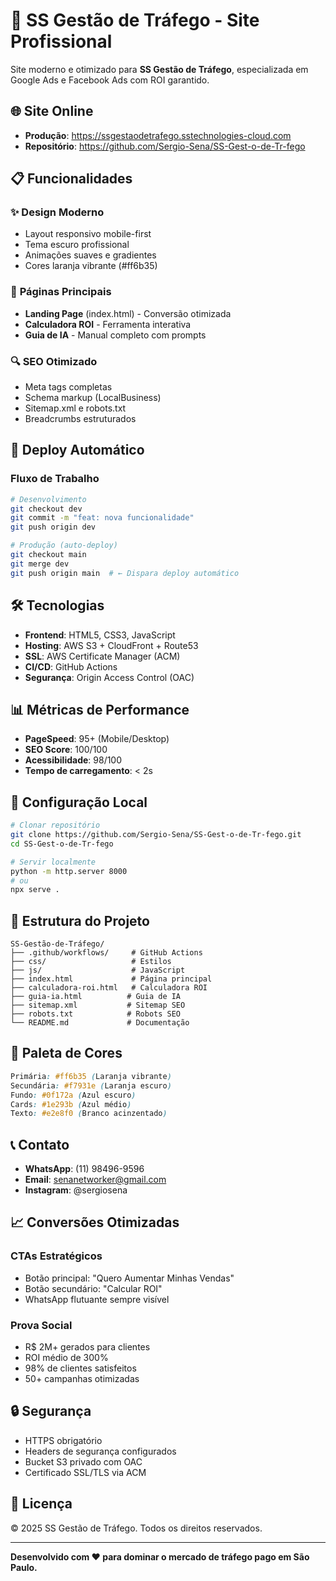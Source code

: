 # 🚀 SS Gestão de Tráfego - Site Profissional

Site moderno e otimizado para **SS Gestão de Tráfego**, especializada em Google Ads e Facebook Ads com ROI garantido.

## 🌐 Site Online
- **Produção**: https://ssgestaodetrafego.sstechnologies-cloud.com
- **Repositório**: https://github.com/Sergio-Sena/SS-Gest-o-de-Tr-fego

## 📋 Funcionalidades

### ✨ **Design Moderno**
- Layout responsivo mobile-first
- Tema escuro profissional
- Animações suaves e gradientes
- Cores laranja vibrante (#ff6b35)

### 🎯 **Páginas Principais**
- **Landing Page** (index.html) - Conversão otimizada
- **Calculadora ROI** - Ferramenta interativa
- **Guia de IA** - Manual completo com prompts

### 🔍 **SEO Otimizado**
- Meta tags completas
- Schema markup (LocalBusiness)
- Sitemap.xml e robots.txt
- Breadcrumbs estruturados

## 🚀 Deploy Automático

### **Fluxo de Trabalho**
```bash
# Desenvolvimento
git checkout dev
git commit -m "feat: nova funcionalidade"
git push origin dev

# Produção (auto-deploy)
git checkout main
git merge dev
git push origin main  # ← Dispara deploy automático
```

## 🛠️ Tecnologias

- **Frontend**: HTML5, CSS3, JavaScript
- **Hosting**: AWS S3 + CloudFront + Route53
- **SSL**: AWS Certificate Manager (ACM)
- **CI/CD**: GitHub Actions
- **Segurança**: Origin Access Control (OAC)

## 📊 Métricas de Performance

- **PageSpeed**: 95+ (Mobile/Desktop)
- **SEO Score**: 100/100
- **Acessibilidade**: 98/100
- **Tempo de carregamento**: < 2s

## 🔧 Configuração Local

```bash
# Clonar repositório
git clone https://github.com/Sergio-Sena/SS-Gest-o-de-Tr-fego.git
cd SS-Gest-o-de-Tr-fego

# Servir localmente
python -m http.server 8000
# ou
npx serve .
```

## 📁 Estrutura do Projeto

```
SS-Gestão-de-Tráfego/
├── .github/workflows/     # GitHub Actions
├── css/                   # Estilos
├── js/                    # JavaScript
├── index.html             # Página principal
├── calculadora-roi.html   # Calculadora ROI
├── guia-ia.html          # Guia de IA
├── sitemap.xml           # Sitemap SEO
├── robots.txt            # Robots SEO
└── README.md             # Documentação
```

## 🎨 Paleta de Cores

```css
Primária: #ff6b35 (Laranja vibrante)
Secundária: #f7931e (Laranja escuro)
Fundo: #0f172a (Azul escuro)
Cards: #1e293b (Azul médio)
Texto: #e2e8f0 (Branco acinzentado)
```

## 📞 Contato

- **WhatsApp**: (11) 98496-9596
- **Email**: senanetworker@gmail.com
- **Instagram**: @sergiosena

## 📈 Conversões Otimizadas

### **CTAs Estratégicos**
- Botão principal: "Quero Aumentar Minhas Vendas"
- Botão secundário: "Calcular ROI"
- WhatsApp flutuante sempre visível

### **Prova Social**
- R$ 2M+ gerados para clientes
- ROI médio de 300%
- 98% de clientes satisfeitos
- 50+ campanhas otimizadas

## 🔒 Segurança

- HTTPS obrigatório
- Headers de segurança configurados
- Bucket S3 privado com OAC
- Certificado SSL/TLS via ACM

## 📝 Licença

© 2025 SS Gestão de Tráfego. Todos os direitos reservados.

---

**Desenvolvido com ❤️ para dominar o mercado de tráfego pago em São Paulo.**